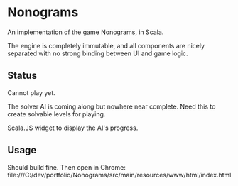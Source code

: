 # Nonograms
An implementation of the game Nonograms, in Scala.

The engine is completely immutable, and all components are nicely separated with no strong binding between UI and game logic.

## Status
Cannot play yet.

The solver AI is coming along but nowhere near complete.
Need this to create solvable levels for playing.

Scala.JS widget to display the AI's progress. 

## Usage
Should build fine.  Then open in Chrome:
file:///C:/dev/portfolio/Nonograms/src/main/resources/www/html/index.html